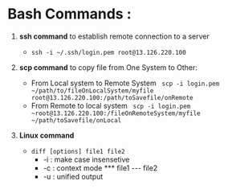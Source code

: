 # Bash Commands :

1. **ssh command** to establish remote connection to a server
   * `ssh -i ~/.ssh/login.pem root@13.126.220.100`

2. **scp command** to copy file from One System to Other:
   * From Local system to Remote System
     ` scp -i login.pem   ~/path/to/fileOnLocalSystem/myfile    root@13.126.220.100:/path/toSavefile/onRemote`
   * From Remote to local system
     ` scp -i login.pem   ~root@13.126.220.100:/fileOnRemoteSystem/myfile    ~/path/toSavefile/onLocal`
3. **Linux command**
   - `diff [options] file1 file2`
      -  -i  : make case insensetive
      -  -c : context mode *** file1 --- file2
      -  -u : unified output
